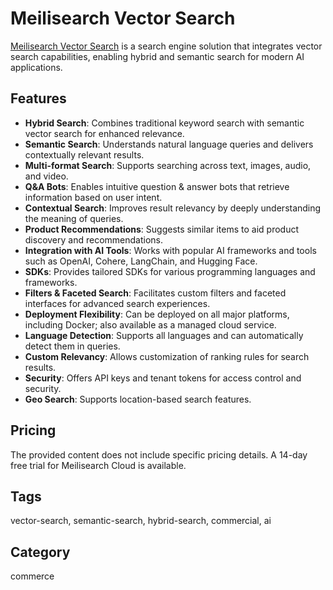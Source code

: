 # Meilisearch Vector Search

[Meilisearch Vector Search](https://www.meilisearch.com/solutions/vector-search) is a search engine solution that integrates vector search capabilities, enabling hybrid and semantic search for modern AI applications.

## Features

- **Hybrid Search**: Combines traditional keyword search with semantic vector search for enhanced relevance.
- **Semantic Search**: Understands natural language queries and delivers contextually relevant results.
- **Multi-format Search**: Supports searching across text, images, audio, and video.
- **Q&A Bots**: Enables intuitive question & answer bots that retrieve information based on user intent.
- **Contextual Search**: Improves result relevancy by deeply understanding the meaning of queries.
- **Product Recommendations**: Suggests similar items to aid product discovery and recommendations.
- **Integration with AI Tools**: Works with popular AI frameworks and tools such as OpenAI, Cohere, LangChain, and Hugging Face.
- **SDKs**: Provides tailored SDKs for various programming languages and frameworks.
- **Filters & Faceted Search**: Facilitates custom filters and faceted interfaces for advanced search experiences.
- **Deployment Flexibility**: Can be deployed on all major platforms, including Docker; also available as a managed cloud service.
- **Language Detection**: Supports all languages and can automatically detect them in queries.
- **Custom Relevancy**: Allows customization of ranking rules for search results.
- **Security**: Offers API keys and tenant tokens for access control and security.
- **Geo Search**: Supports location-based search features.

## Pricing

The provided content does not include specific pricing details. A 14-day free trial for Meilisearch Cloud is available.

## Tags

vector-search, semantic-search, hybrid-search, commercial, ai

## Category

commerce